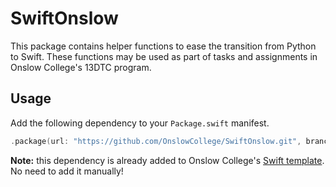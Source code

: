 # SwiftOnslow

This package contains helper functions to ease the transition from Python to Swift. These functions may be used as part of tasks and assignments in Onslow College's 13DTC program.

## Usage

Add the following dependency to your ``Package.swift`` manifest.

```swift
.package(url: "https://github.com/OnslowCollege/SwiftOnslow.git", branch: "main"),
```

**Note:** this dependency is already added to Onslow College's [Swift template](https://github.com/onslowcollege/swift-template). No need to add it manually!